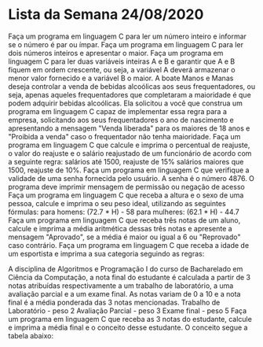 # Lista da Semana 24/08/2020

Faça um programa em linguagem C para ler um número inteiro e informar se o número é par ou ímpar.
Faça um programa em linguagem C para ler dois números inteiros e apresentar o maior.
Faça um programa em linguagem C para ler duas variáveis inteiras A e B e garantir que A e B fiquem em ordem crescente, ou seja, a variável A deverá armazenar o menor valor fornecido e a variável B o maior. 
A boate Manos e Manas deseja controlar a venda de bebidas alcoólicas aos seus frequentadores, ou seja, apenas aqueles frequentadores que completaram a maioridade é que podem adquirir bebidas alcoólicas. Ela solicitou a você que construa um programa em linguagem C capaz de implementar essa regra para a empresa, solicitando aos seus frequentadores o ano de nascimento e apresentando a mensagem "Venda liberada" para os maiores de 18 anos e "Proibida a venda" caso o frequentador não tenha maioridade.
Faça um programa em linguagem C que calcule e imprima o percentual de reajuste, o valor do reajuste e o salário reajustado de um funcionário de acordo com a seguinte regra:
salários até 1500, reajuste de 15%
salários maiores que 1500, reajuste de 10%.
Faça um programa em linguagem C que verifique a validade de uma senha fornecida pelo usuário. A senha é o número 4876. O programa deve imprimir mensagem de permissão ou negação de acesso
Faça um programa em linguagem C que receba a altura e o sexo de uma pessoa, calcule e imprima o seu peso ideal, utilizando as seguintes fórmulas:
para homens: (72.7 * H) - 58
para mulheres: (62.1 * H) - 44.7
Faça um programa em linguagem C que receba três notas de um aluno, calcule e imprima a média aritmética dessas três notas e apresente a mensagem "Aprovado", se a média é maior ou igual a 6 ou "Reprovado" caso contrário.
Faça um programa em linguagem C que receba a idade de um esportista e imprima a sua categoria seguindo as regras:

A disciplina de Algoritmos e Programação I  do curso de Bacharelado em Ciência da Computação, a nota final do estudante é calculada a partir de 3 notas atribuídas respectivamente a um trabalho de laboratório, a uma avaliação parcial e a um exame final. As notas variam de 0 a 10 e a nota final é a média ponderada das 3 notas mencionadas.
Trabalho de Laboratório - peso 2
Avaliação Parcial - peso 3
Exame final - peso 5
Faça um programa em linguagem C que receba as 3 notas do estudante, calcule e imprima a média final e o conceito desse estudante. O conceito segue a tabela abaixo:

 
